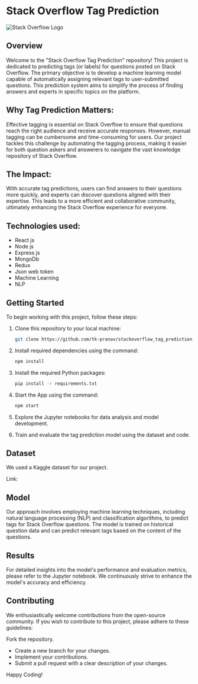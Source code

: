 # Stack Overflow Tag Prediction

![Stack Overflow Logo](stack_overflow_logo.png)

## Overview

Welcome to the "Stack Overflow Tag Prediction" repository! This project is dedicated to predicting tags (or labels) for questions posted on Stack Overflow. The primary objective is to develop a machine learning model capable of automatically assigning relevant tags to user-submitted questions. This prediction system aims to simplify the process of finding answers and experts in specific topics on the platform.

## Why Tag Prediction Matters:

Effective tagging is essential on Stack Overflow to ensure that questions reach the right audience and receive accurate responses. However, manual tagging can be cumbersome and time-consuming for users. Our project tackles this challenge by automating the tagging process, making it easier for both question askers and answerers to navigate the vast knowledge repository of Stack Overflow.

## The Impact: 

With accurate tag predictions, users can find answers to their questions more quickly, and experts can discover questions aligned with their expertise. This leads to a more efficient and collaborative community, ultimately enhancing the Stack Overflow experience for everyone.

## Technologies used:
- React js
- Node js
- Express js
- MongoDb
- Redux
- Json web token
- Machine Learning
- NLP

## Getting Started

To begin working with this project, follow these steps:

1. Clone this repository to your local machine:

   ```bash
   git clone https://github.com/tk-pranav/stackoverflow_tag_prediction.git

2. Install required dependencies using the command:

   ```bash
   npm install
   
3. Install the required Python packages:
   
   ```bash
   pip install -r requirements.txt

4. Start the App using the command:
   ```bash
   npm start

5. Explore the Jupyter notebooks for data analysis and model development.

6. Train and evaluate the tag prediction model using the dataset and code.

## Dataset 
We used a Kaggle dataset for our project.

Link: 

## Model
Our approach involves employing machine learning techniques, including natural language processing (NLP) and classification algorithms, to predict tags for Stack Overflow questions. The model is trained on historical question data and can predict relevant tags based on the content of the questions.

## Results
For detailed insights into the model's performance and evaluation metrics, please refer to the Jupyter notebook. We continuously strive to enhance the model's accuracy and efficiency.

## Contributing
We enthusiastically welcome contributions from the open-source community. If you wish to contribute to this project, please adhere to these guidelines:

Fork the repository.
- Create a new branch for your changes.
- Implement your contributions.
- Submit a pull request with a clear description of your changes.

Happy Coding!
